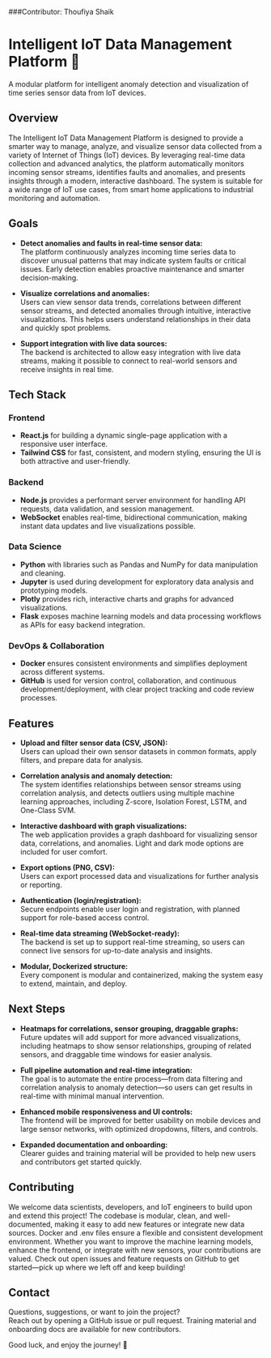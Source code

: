###Contributor: Thoufiya Shaik
# Intelligent IoT Data Management Platform 🚀

A modular platform for intelligent anomaly detection and visualization of time series sensor data from IoT devices.

## Overview

The Intelligent IoT Data Management Platform is designed to provide a smarter way to manage, analyze, and visualize sensor data collected from a variety of Internet of Things (IoT) devices. By leveraging real-time data collection and advanced analytics, the platform automatically monitors incoming sensor streams, identifies faults and anomalies, and presents insights through a modern, interactive dashboard. The system is suitable for a wide range of IoT use cases, from smart home applications to industrial monitoring and automation.

## Goals

- **Detect anomalies and faults in real-time sensor data:**  
  The platform continuously analyzes incoming time series data to discover unusual patterns that may indicate system faults or critical issues. Early detection enables proactive maintenance and smarter decision-making.

- **Visualize correlations and anomalies:**  
  Users can view sensor data trends, correlations between different sensor streams, and detected anomalies through intuitive, interactive visualizations. This helps users understand relationships in their data and quickly spot problems.

- **Support integration with live data sources:**  
  The backend is architected to allow easy integration with live data streams, making it possible to connect to real-world sensors and receive insights in real time.

## Tech Stack

### Frontend
- **React.js** for building a dynamic single-page application with a responsive user interface.
- **Tailwind CSS** for fast, consistent, and modern styling, ensuring the UI is both attractive and user-friendly.

### Backend
- **Node.js** provides a performant server environment for handling API requests, data validation, and session management.
- **WebSocket** enables real-time, bidirectional communication, making instant data updates and live visualizations possible.

### Data Science
- **Python** with libraries such as Pandas and NumPy for data manipulation and cleaning.
- **Jupyter** is used during development for exploratory data analysis and prototyping models.
- **Plotly** provides rich, interactive charts and graphs for advanced visualizations.
- **Flask** exposes machine learning models and data processing workflows as APIs for easy backend integration.

### DevOps & Collaboration
- **Docker** ensures consistent environments and simplifies deployment across different systems.
- **GitHub** is used for version control, collaboration, and continuous development/deployment, with clear project tracking and code review processes.

## Features

- **Upload and filter sensor data (CSV, JSON):**  
  Users can upload their own sensor datasets in common formats, apply filters, and prepare data for analysis.

- **Correlation analysis and anomaly detection:**  
  The system identifies relationships between sensor streams using correlation analysis, and detects outliers using multiple machine learning approaches, including Z-score, Isolation Forest, LSTM, and One-Class SVM.

- **Interactive dashboard with graph visualizations:**  
  The web application provides a graph dashboard for visualizing sensor data, correlations, and anomalies. Light and dark mode options are included for user comfort.

- **Export options (PNG, CSV):**  
  Users can export processed data and visualizations for further analysis or reporting.

- **Authentication (login/registration):**  
  Secure endpoints enable user login and registration, with planned support for role-based access control.

- **Real-time data streaming (WebSocket-ready):**  
  The backend is set up to support real-time streaming, so users can connect live sensors for up-to-date analysis and insights.

- **Modular, Dockerized structure:**  
  Every component is modular and containerized, making the system easy to extend, maintain, and deploy.

## Next Steps

- **Heatmaps for correlations, sensor grouping, draggable graphs:**  
  Future updates will add support for more advanced visualizations, including heatmaps to show sensor relationships, grouping of related sensors, and draggable time windows for easier analysis.

- **Full pipeline automation and real-time integration:**  
  The goal is to automate the entire process—from data filtering and correlation analysis to anomaly detection—so users can get results in real-time with minimal manual intervention.

- **Enhanced mobile responsiveness and UI controls:**  
  The frontend will be improved for better usability on mobile devices and large sensor networks, with optimized dropdowns, filters, and controls.

- **Expanded documentation and onboarding:**  
  Clearer guides and training material will be provided to help new users and contributors get started quickly.

## Contributing

We welcome data scientists, developers, and IoT engineers to build upon and extend this project! The codebase is modular, clean, and well-documented, making it easy to add new features or integrate new data sources. Docker and .env files ensure a flexible and consistent development environment. Whether you want to improve the machine learning models, enhance the frontend, or integrate with new sensors, your contributions are valued. Check out open issues and feature requests on GitHub to get started—pick up where we left off and keep building!

## Contact

Questions, suggestions, or want to join the project?  
Reach out by opening a GitHub issue or pull request. Training material and onboarding docs are available for new contributors.

Good luck, and enjoy the journey! 🌟
